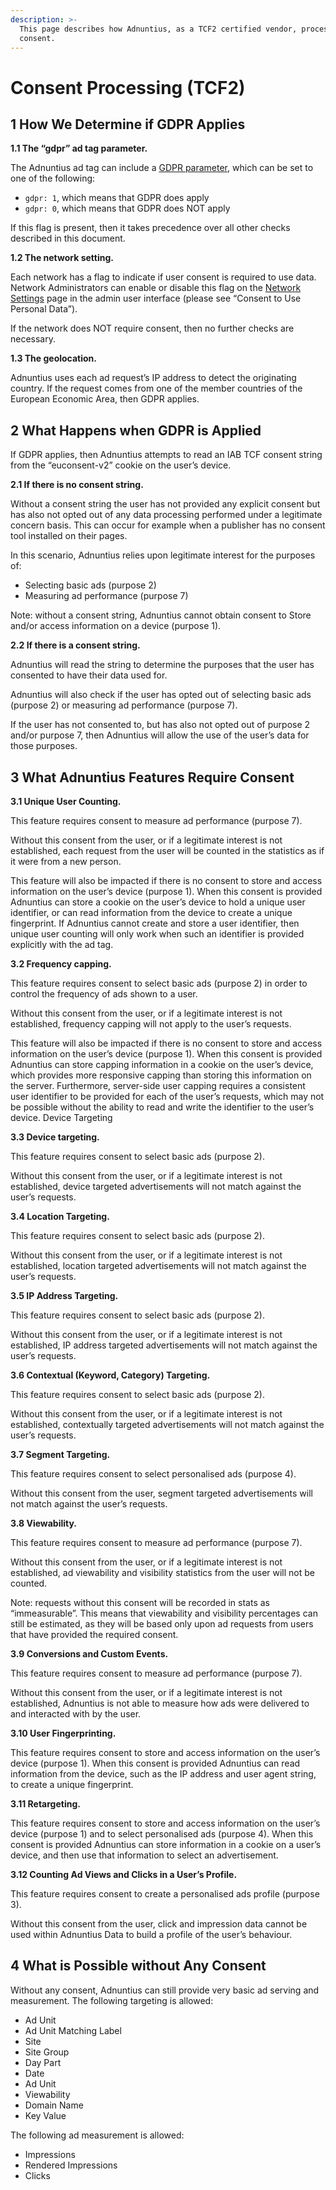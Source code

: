 ```yaml
---
description: >-
  This page describes how Adnuntius, as a TCF2 certified vendor, processes
  consent.
---
```


# Consent Processing (TCF2)

## **1 How We Determine if GDPR Applies**

**1.1 The “gdpr” ad tag parameter.**

The Adnuntius ad tag can include a [GDPR parameter](adnuntius-advertising/requesting-ads/intro/adn-request#gdpr), which can be set to one of the following:

* `gdpr: 1`, which means that GDPR does apply
* `gdpr: 0`, which means that GDPR does NOT apply

If this flag is present, then it takes precedence over all other checks described in this document.

**1.2 The network setting.**

Each network has a flag to indicate if user consent is required to use data. Network Administrators can enable or disable this flag on the [Network Settings](https://admin.adnuntius.com/admin/network) page in the admin user interface (please see “Consent to Use Personal Data”).

If the network does NOT require consent, then no further checks are necessary.

**1.3 The geolocation.**

Adnuntius uses each ad request’s IP address to detect the originating country. If the request comes from one of the member countries of the European Economic Area, then GDPR applies.

## 2 What Happens when GDPR is Applied

If GDPR applies, then Adnuntius attempts to read an IAB TCF consent string from the “euconsent-v2” cookie on the user’s device.

**2.1 If there is no consent string.**

Without a consent string the user has not provided any explicit consent but has also not opted out of any data processing performed under a legitimate concern basis. This can occur for example when a publisher has no consent tool installed on their pages.

In this scenario, Adnuntius relies upon legitimate interest for the purposes of:

* Selecting basic ads (purpose 2)
* Measuring ad performance (purpose 7)

Note: without a consent string, Adnuntius cannot obtain consent to Store and/or access information on a device (purpose 1).

**2.2 If there is a consent string.**

Adnuntius will read the string to determine the purposes that the user has consented to have their data used for.

Adnuntius will also check if the user has opted out of selecting basic ads (purpose 2) or measuring ad performance (purpose 7).

If the user has not consented to, but has also not opted out of purpose 2 and/or purpose 7, then Adnuntius will allow the use of the user’s data for those purposes.

## 3 What Adnuntius Features Require Consent

**3.1 Unique User Counting.**

This feature requires consent to measure ad performance (purpose 7).

Without this consent from the user, or if a legitimate interest is not established, each request from the user will be counted in the statistics as if it were from a new person.

This feature will also be impacted if there is no consent to store and access information on the user’s device (purpose 1). When this consent is provided Adnuntius can store a cookie on the user’s device to hold a unique user identifier, or can read information from the device to create a unique fingerprint. If Adnuntius cannot create and store a user identifier, then unique user counting will only work when such an identifier is provided explicitly with the ad tag.

**3.2 Frequency capping.**

This feature requires consent to select basic ads (purpose 2) in order to control the frequency of ads shown to a user.

Without this consent from the user, or if a legitimate interest is not established, frequency capping will not apply to the user’s requests.

This feature will also be impacted if there is no consent to store and access information on the user’s device (purpose 1). When this consent is provided Adnuntius can store capping information in a cookie on the user’s device, which provides more responsive capping than storing this information on the server. Furthermore, server-side user capping requires a consistent user identifier to be provided for each of the user’s requests, which may not be possible without the ability to read and write the identifier to the user’s device. Device Targeting

**3.3 Device targeting.**

This feature requires consent to select basic ads (purpose 2).

Without this consent from the user, or if a legitimate interest is not established, device targeted advertisements will not match against the user’s requests.

**3.4 Location Targeting.**

This feature requires consent to select basic ads (purpose 2).

Without this consent from the user, or if a legitimate interest is not established, location targeted advertisements will not match against the user’s requests.

**3.5 IP Address Targeting.**

This feature requires consent to select basic ads (purpose 2).

Without this consent from the user, or if a legitimate interest is not established, IP address targeted advertisements will not match against the user’s requests.

**3.6 Contextual (Keyword, Category) Targeting.**

This feature requires consent to select basic ads (purpose 2).

Without this consent from the user, or if a legitimate interest is not established, contextually targeted advertisements will not match against the user’s requests.

**3.7 Segment Targeting.**

This feature requires consent to select personalised ads (purpose 4).

Without this consent from the user, segment targeted advertisements will not match against the user’s requests.

**3.8 Viewability.**

This feature requires consent to measure ad performance (purpose 7).

Without this consent from the user, or if a legitimate interest is not established, ad viewability and visibility statistics from the user will not be counted.

Note: requests without this consent will be recorded in stats as “immeasurable”. This means that viewability and visibility percentages can still be estimated, as they will be based only upon ad requests from users that have provided the required consent.

**3.9 Conversions and Custom Events.**

This feature requires consent to measure ad performance (purpose 7).

Without this consent from the user, or if a legitimate interest is not established, Adnuntius is not able to measure how ads were delivered to and interacted with by the user.

**3.10 User Fingerprinting.**

This feature requires consent to store and access information on the user’s device (purpose 1). When this consent is provided Adnuntius can read information from the device, such as the IP address and user agent string, to create a unique fingerprint.

**3.11 Retargeting.**

This feature requires consent to store and access information on the user’s device (purpose 1) and to select personalised ads (purpose 4). When this consent is provided Adnuntius can store information in a cookie on a user’s device, and then use that information to select an advertisement.

**3.12 Counting Ad Views and Clicks in a User’s Profile.**

This feature requires consent to create a personalised ads profile (purpose 3).

Without this consent from the user, click and impression data cannot be used within Adnuntius Data to build a profile of the user’s behaviour.

## 4 What is Possible without Any Consent

Without any consent, Adnuntius can still provide very basic ad serving and measurement. The following targeting is allowed:

* Ad Unit
* Ad Unit Matching Label
* Site
* Site Group
* Day Part
* Date
* Ad Unit
* Viewability
* Domain Name
* Key Value

The following ad measurement is allowed:

* Impressions
* Rendered Impressions
* Clicks
